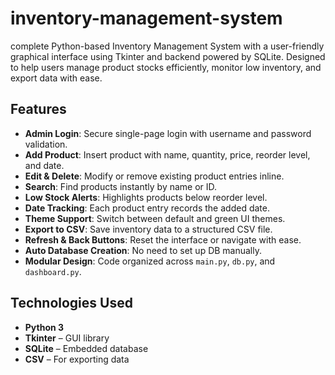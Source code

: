 # inventory-management-system
complete Python-based Inventory Management System with a user-friendly graphical interface using Tkinter and backend powered by SQLite. Designed to help users manage product stocks efficiently, monitor low inventory, and export data with ease.



##  Features

-  **Admin Login**: Secure single-page login with username and password validation.
-  **Add Product**: Insert product with name, quantity, price, reorder level, and date.
-  **Edit & Delete**: Modify or remove existing product entries inline.
-  **Search**: Find products instantly by name or ID.
-  **Low Stock Alerts**: Highlights products below reorder level.
-  **Date Tracking**: Each product entry records the added date.
-  **Theme Support**: Switch between default and green UI themes.
-  **Export to CSV**: Save inventory data to a structured CSV file.
-  **Refresh & Back Buttons**: Reset the interface or navigate with ease.
-  **Auto Database Creation**: No need to set up DB manually.
-  **Modular Design**: Code organized across `main.py`, `db.py`, and `dashboard.py`.


## Technologies Used

- **Python 3**
- **Tkinter** – GUI library
- **SQLite** – Embedded database
- **CSV** – For exporting data
